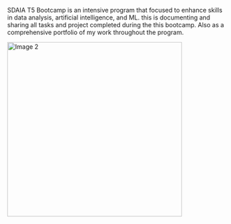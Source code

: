 SDAIA T5 Bootcamp is an intensive program that focused to enhance skills in data analysis, artificial intelligence, and ML. this is documenting and sharing all tasks and project completed during the this bootcamp. Also as a comprehensive portfolio of my work throughout the program.

<p align="left">
  <img src="https://tuwaiq.edu.sa/img/logos/Logos_full%20color.png" alt="Image 2" width="400"/>
</p>



